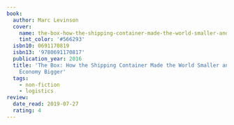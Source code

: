 ```yaml
---
book:
  author: Marc Levinson
  cover:
    name: the-box-how-the-shipping-container-made-the-world-smaller-and-the-world-economy-bigger.jpg
    tint_color: '#566293'
  isbn10: 0691170819
  isbn13: '9780691170817'
  publication_year: 2016
  title: 'The Box: How the Shipping Container Made the World Smaller and the World
    Economy Bigger'
  tags:
    - non-fiction
    - logistics
review:
  date_read: 2019-07-27
  rating: 4
---
```

